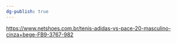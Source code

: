 ```yaml
---
dg-publish: true
---
```

https://www.netshoes.com.br/tenis-adidas-vs-pace-20-masculino-cinza+bege-FB9-3767-982

